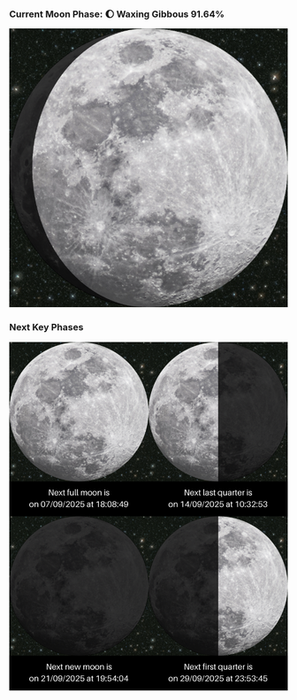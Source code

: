 ### Current Moon Phase: 🌔 Waxing Gibbous 91.64%
![Moon Phase](moonphase.png)
### Next Key Phases
![Gallery](gallery.png)